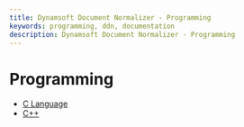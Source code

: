 ```yaml
---
title: Dynamsoft Document Normalizer - Programming
keywords: programming, ddn, documentation
description: Dynamsoft Document Normalizer - Programming
---
```


# Programming

- [C Language](c/)
- [C++](cplusplus/)